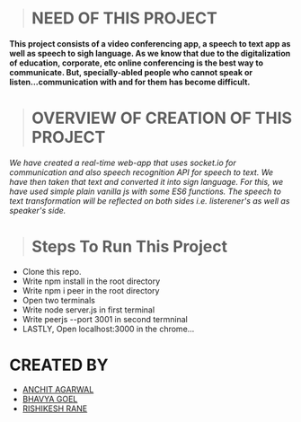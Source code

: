 ># NEED OF THIS PROJECT

#### This project consists of a video conferencing app, a speech to text app as well as speech to sigh language. As we know that due to the digitalization of education, corporate, etc online conferencing is the best way to communicate. But, specially-abled people who cannot speak or listen...communication with and for them has become difficult. 

># OVERVIEW OF CREATION OF THIS PROJECT

###### We have created a real-time web-app that uses socket.io for communication and also speech recognition API for speech to text. We have then taken that text and converted it into sign language. For this, we have used simple plain vanilla js with some ES6 functions. The speech to text transformation will be reflected on both sides i.e. listerener's as well as speaker's side.

># Steps To Run This Project
- Clone this repo.
- Write npm install in the root directory 
- Write npm i peer in the root directory
- Open two terminals
- Write node server.js in first terminal
- Write peerjs --port 3001 in second termninal
- LASTLY, Open localhost:3000 in the chrome...


# CREATED BY 

- [ANCHIT AGARWAL](https://github.com/Anchit402)
- [BHAVYA GOEL](https://github.com/bhavyagoel/)
- [RISHIKESH RANE](https://github.com/rishikeshrane18)
